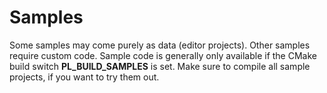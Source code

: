 # Samples

Some samples may come purely as data (editor projects). Other samples require custom code. Sample code is generally only available if the CMake build switch **PL_BUILD_SAMPLES** is set. Make sure to compile all sample projects, if you want to try them out.

